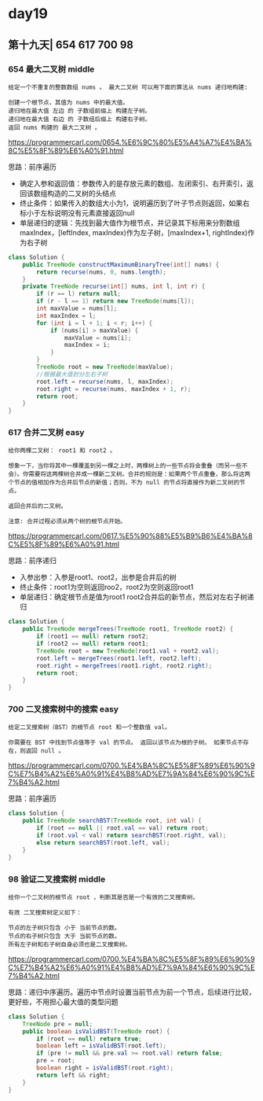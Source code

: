# day19

## 第十九天| 654 617 700 98

### 654 最大二叉树 middle
```
给定一个不重复的整数数组 nums 。 最大二叉树 可以用下面的算法从 nums 递归地构建:

创建一个根节点，其值为 nums 中的最大值。
递归地在最大值 左边 的 子数组前缀上 构建左子树。
递归地在最大值 右边 的 子数组后缀上 构建右子树。
返回 nums 构建的 最大二叉树 。
```
https://programmercarl.com/0654.%E6%9C%80%E5%A4%A7%E4%BA%8C%E5%8F%89%E6%A0%91.html

思路：前序遍历
- 确定入参和返回值：参数传入的是存放元素的数组、左闭索引、右开索引，返回该数组构造的二叉树的头结点
- 终止条件：如果传入的数组大小为1，说明遍历到了叶子节点则返回，如果右标小于左标说明没有元素直接返回null
- 单层递归的逻辑：先找到最大值作为根节点，并记录其下标用来分割数组maxIndex，[leftIndex, maxIndex)作为左子树，[maxIndex+1, rightIndex)作为右子树
```java
class Solution {
    public TreeNode constructMaximumBinaryTree(int[] nums) {
        return recurse(nums, 0, nums.length);
    }
    private TreeNode recurse(int[] nums, int l, int r) {
        if (r == l) return null;
        if (r - l == 1) return new TreeNode(nums[l]);
        int maxValue = nums[l];
        int maxIndex = l;
        for (int i = l + 1; i < r; i++) {
            if (nums[i] > maxValue) {
                maxValue = nums[i];
                maxIndex = i;
            }
        }
        TreeNode root = new TreeNode(maxValue);
        //根据最大值划分左右子树
        root.left = recurse(nums, l, maxIndex);
        root.right = recurse(nums, maxIndex + 1, r);
        return root;
    }
}
```

### 617 合并二叉树 easy
```
给你两棵二叉树： root1 和 root2 。

想象一下，当你将其中一棵覆盖到另一棵之上时，两棵树上的一些节点将会重叠（而另一些不会）。你需要将这两棵树合并成一棵新二叉树。合并的规则是：如果两个节点重叠，那么将这两个节点的值相加作为合并后节点的新值；否则，不为 null 的节点将直接作为新二叉树的节点。

返回合并后的二叉树。

注意: 合并过程必须从两个树的根节点开始。
```
https://programmercarl.com/0617.%E5%90%88%E5%B9%B6%E4%BA%8C%E5%8F%89%E6%A0%91.html

思路：前序递归
- 入参出参：入参是root1、root2，出参是合并后的树
- 终止条件：root1为空则返回roo2，root2为空则返回root1
- 单层递归：确定根节点是值为root1 root2合并后的新节点，然后对左右子树递归
```java
class Solution {
    public TreeNode mergeTrees(TreeNode root1, TreeNode root2) {
        if (root1 == null) return root2;
        if (root2 == null) return root1;
        TreeNode root = new TreeNode(root1.val + root2.val);
        root.left = mergeTrees(root1.left, root2.left);
        root.right = mergeTrees(root1.right, root2.right);
        return root;
    }
}
```

### 700 二叉搜索树中的搜索 easy
```
给定二叉搜索树（BST）的根节点 root 和一个整数值 val。

你需要在 BST 中找到节点值等于 val 的节点。 返回以该节点为根的子树。 如果节点不存在，则返回 null 。
```
https://programmercarl.com/0700.%E4%BA%8C%E5%8F%89%E6%90%9C%E7%B4%A2%E6%A0%91%E4%B8%AD%E7%9A%84%E6%90%9C%E7%B4%A2.html

思路：前序遍历
```java
class Solution {
    public TreeNode searchBST(TreeNode root, int val) {
        if (root == null || root.val == val) return root;
        if (root.val < val) return searchBST(root.right, val);
        else return searchBST(root.left, val);
    }
}
```

### 98 验证二叉搜索树 middle
```
给你一个二叉树的根节点 root ，判断其是否是一个有效的二叉搜索树。

有效 二叉搜索树定义如下：

节点的左子树只包含 小于 当前节点的数。
节点的右子树只包含 大于 当前节点的数。
所有左子树和右子树自身必须也是二叉搜索树。
```
https://programmercarl.com/0700.%E4%BA%8C%E5%8F%89%E6%90%9C%E7%B4%A2%E6%A0%91%E4%B8%AD%E7%9A%84%E6%90%9C%E7%B4%A2.html

思路：递归中序遍历。遍历中节点时设置当前节点为前一个节点，后续进行比较，更好些，不用担心最大值的类型问题
```java
class Solution {
    TreeNode pre = null;
    public boolean isValidBST(TreeNode root) {
        if (root == null) return true;
        boolean left = isValidBST(root.left);
        if (pre != null && pre.val >= root.val) return false;
        pre = root;
        boolean right = isValidBST(root.right);
        return left && right;
    }
}
```